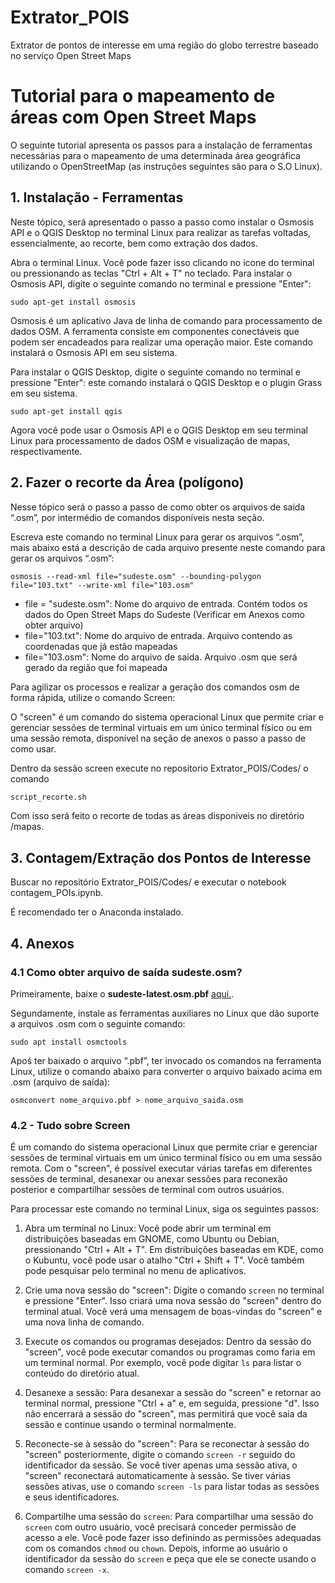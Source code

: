 # Extrator_POIS
Extrator de pontos de interesse em uma região do globo terrestre baseado no serviço Open Street Maps 


# Tutorial para o mapeamento de áreas com Open Street Maps


O seguinte tutorial apresenta os passos para a instalação de ferramentas necessárias para o mapeamento de uma determinada área geográfica utilizando o OpenStreetMap (as instruções seguintes são para o S.O Linux).

## 1. Instalação - Ferramentas

Neste tópico, será apresentado o passo a passo como instalar o Osmosis API e o QGIS Desktop no terminal Linux para realizar as tarefas voltadas, essencialmente, ao recorte, bem como extração dos dados.

Abra o terminal Linux. Você pode fazer isso clicando no ícone do terminal ou pressionando as teclas "Ctrl + Alt + T" no teclado. Para instalar o Osmosis API, digite o seguinte comando no terminal e pressione "Enter":

` sudo apt-get install osmosis `

Osmosis é um aplicativo Java de linha de comando para processamento de dados OSM. A ferramenta consiste em componentes conectáveis que podem ser encadeados para realizar uma operação maior. Este comando instalará o Osmosis API em seu sistema.

Para instalar o QGIS Desktop, digite o seguinte comando no terminal e pressione "Enter": este comando instalará o QGIS Desktop e o plugin Grass em seu sistema.

`sudo apt-get install qgis`

Agora você pode usar o Osmosis API e o QGIS Desktop em seu terminal Linux para processamento de dados OSM e visualização de mapas, respectivamente.

## 2. Fazer o recorte da Área (polígono)

Nesse tópico será o passo a passo de como obter os arquivos de saída “.osm”, por intermédio de comandos disponíveis nesta seção.

Escreva este comando no terminal Linux para gerar os arquivos “.osm”, mais abaixo está a descrição de cada arquivo presente neste comando para gerar os arquivos “.osm”:

`osmosis --read-xml file="sudeste.osm" --bounding-polygon file="103.txt" --write-xml file="103.osm"`

- file = "sudeste.osm": Nome do arquivo de entrada. Contém todos os dados do Open Street Maps do Sudeste (Verificar em Anexos como obter arquivo)
- file="103.txt": Nome do arquivo de entrada. Arquivo contendo as coordenadas que já estão mapeadas
- file="103.osm": Nome do arquivo de saída. Arquivo .osm que será gerado da região que foi mapeada


Para agilizar os processos e realizar a geração dos comandos osm de forma rápida, utilize o comando Screen:

O "screen" é um comando do sistema operacional Linux que permite criar e gerenciar sessões de terminal virtuais em um único terminal físico ou em uma sessão remota, disponível na seção de anexos o passo a passo de como usar. 

Dentro da sessão screen execute no repositorio Extrator_POIS/Codes/ o comando  

```bash
script_recorte.sh
```

Com isso será feito o recorte de todas as áreas disponiveis no diretório /mapas.

## 3. Contagem/Extração dos Pontos de Interesse 

Buscar no repositório Extrator_POIS/Codes/ e executar o notebook contagem_POIs.ipynb.

É recomendado ter o Anaconda instalado.

## 4. Anexos 

### 4.1 Como obter arquivo de saída sudeste.osm?

Primeiramente, baixe o **sudeste-latest.osm.pbf** [aqui.](http://download.geofabrik.de/south-america/brazil/sudeste.html). 

Segundamente, instale as  ferramentas auxiliares no Linux que dão suporte a arquivos .osm com o seguinte comando:

`sudo apt install osmctools`


Apoś ter baixado o arquivo “.pbf”, ter invocado os comandos na ferramenta Linux, utilize o comando abaixo para converter o arquivo baixado acima em .osm (arquivo de saída):

`osmconvert nome_arquivo.pbf > nome_arquivo_saida.osm`


### 4.2 - Tudo sobre Screen 

É um comando do sistema operacional Linux que permite criar e gerenciar sessões de terminal virtuais em um único terminal físico ou em uma sessão remota. Com o "screen", é possível executar várias tarefas em diferentes sessões de terminal, desanexar ou anexar sessões para reconexão posterior e compartilhar sessões de terminal com outros usuários.

Para processar este comando no terminal Linux, siga os seguintes passos:

1. Abra um terminal no Linux: Você pode abrir um terminal em distribuições baseadas em GNOME, como Ubuntu ou Debian, pressionando "Ctrl + Alt + T". Em distribuições baseadas em KDE, como o Kubuntu, você pode usar o atalho "Ctrl + Shift + T". Você também pode pesquisar pelo terminal no menu de aplicativos.

2. Crie uma nova sessão do "screen": Digite o comando `screen` no terminal e pressione "Enter". Isso criará uma nova sessão do "screen" dentro do terminal atual. Você verá uma mensagem de boas-vindas do "screen" e uma nova linha de comando.

3. Execute os comandos ou programas desejados: Dentro da sessão do "screen", você pode executar comandos ou programas como faria em um terminal normal. Por exemplo, você pode digitar `ls` para listar o conteúdo do diretório atual.

4. Desanexe a sessão: Para desanexar a sessão do "screen" e retornar ao terminal normal, pressione "Ctrl + a" e, em seguida, pressione "d". Isso não encerrará a sessão do "screen", mas permitirá que você saia da sessão e continue usando o terminal normalmente.

5. Reconecte-se à sessão do "screen": Para se reconectar à sessão do "screen" posteriormente, digite o comando `screen -r` seguido do identificador da sessão. Se você tiver apenas uma sessão ativa, o "screen" reconectará automaticamente à sessão. Se tiver várias sessões ativas, use o comando `screen -ls` para listar todas as sessões e seus identificadores.

6. Compartilhe uma sessão do `screen`: Para compartilhar uma sessão do `screen` com outro usuário, você precisará conceder permissão de acesso a ele. Você pode fazer isso definindo as permissões adequadas com os comandos `chmod` ou `chown`. Depois, informe ao usuário o identificador da sessão do `screen` e peça que ele se conecte usando o comando `screen -x`.

